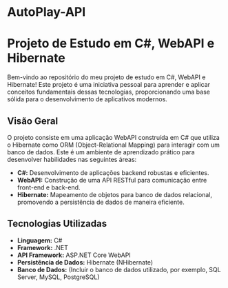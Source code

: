 
# AutoPlay-API

# Projeto de Estudo em C#, WebAPI e Hibernate

Bem-vindo ao repositório do meu projeto de estudo em C#, WebAPI e Hibernate! Este projeto é uma iniciativa pessoal para aprender e aplicar conceitos fundamentais dessas tecnologias, proporcionando uma base sólida para o desenvolvimento de aplicativos modernos.

## Visão Geral

O projeto consiste em uma aplicação WebAPI construída em C# que utiliza o Hibernate como ORM (Object-Relational Mapping) para interagir com um banco de dados. Este é um ambiente de aprendizado prático para desenvolver habilidades nas seguintes áreas:

- **C#:** Desenvolvimento de aplicações backend robustas e eficientes.
- **WebAPI:** Construção de uma API RESTful para comunicação entre front-end e back-end.
- **Hibernate:** Mapeamento de objetos para banco de dados relacional, promovendo a persistência de dados de maneira eficiente.

## Tecnologias Utilizadas

- **Linguagem:** C#
- **Framework:** .NET
- **API Framework:** ASP.NET Core WebAPI
- **Persistência de Dados:** Hibernate (NHibernate)
- **Banco de Dados:** (Incluir o banco de dados utilizado, por exemplo, SQL Server, MySQL, PostgreSQL)
